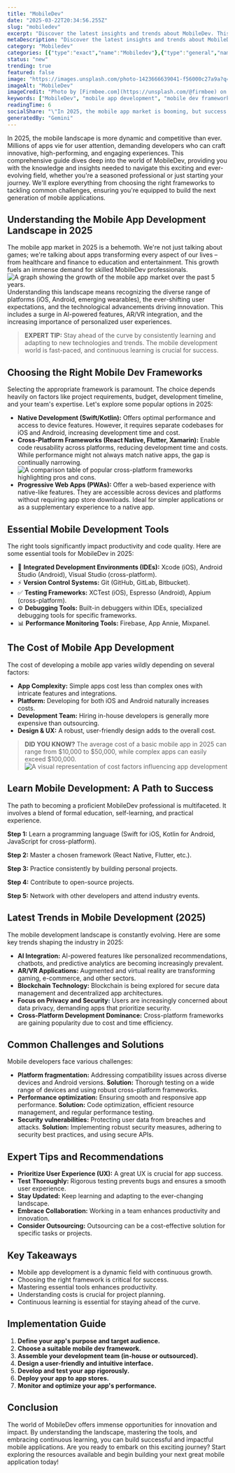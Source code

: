 ```yaml
---
title: "MobileDev"
date: "2025-03-22T20:34:56.255Z"
slug: "mobiledev"
excerpt: "Discover the latest insights and trends about MobileDev. This comprehensive guide covers everything you need to know about MobileDev in 2025."
metaDescription: "Discover the latest insights and trends about MobileDev. This comprehensive guide covers everything you need to know about MobileDev in 2025."
category: "Mobiledev"
categories: [{"type":"exact","name":"Mobiledev"},{"type":"general","name":"Technology"},{"type":"medium","name":"Software Engineering"},{"type":"specific","name":"App Development"},{"type":"niche","name":"iOS Development"}]
status: "new"
trending: true
featured: false
image: "https://images.unsplash.com/photo-1423666639041-f56000c27a9a?q=85&w=1200&fit=max&fm=webp&auto=compress"
imageAlt: "MobileDev"
imageCredit: "Photo by [Firmbee.com](https://unsplash.com/@firmbee) on Unsplash"
keywords: ["MobileDev", "mobile app development", "mobile dev frameworks", "best mobile development tools", "hire mobile app developer", "mobile development cost", "learn mobile development", "cross platform mobile development", "mobile app development services", "native mobile app development"]
readingTime: 6
socialShare: "\"In 2025, the mobile app market is booming, but success isn't just about features; it's about crafting an unforgettable user experience.\""
generatedBy: "Gemini"
---
```




In 2025, the mobile landscape is more dynamic and competitive than ever.  Millions of apps vie for user attention, demanding developers who can craft innovative, high-performing, and engaging experiences.  This comprehensive guide dives deep into the world of MobileDev, providing you with the knowledge and insights needed to navigate this exciting and ever-evolving field, whether you're a seasoned professional or just starting your journey.  We'll explore everything from choosing the right frameworks to tackling common challenges, ensuring you're equipped to build the next generation of mobile applications.

## Understanding the Mobile App Development Landscape in 2025

The mobile app market in 2025 is a behemoth.  We're not just talking about games; we're talking about apps transforming every aspect of our lives – from healthcare and finance to education and entertainment.  This growth fuels an immense demand for skilled MobileDev professionals.  ![A graph showing the growth of the mobile app market over the past 5 years.](https://images.unsplash.com/photo-1451187580459-43490279c0fa?q=85&w=1200&fit=max&fm=webp&auto=compress)  Understanding this landscape means recognizing the diverse range of platforms (iOS, Android, emerging wearables), the ever-shifting user expectations, and the technological advancements driving innovation.  This includes a surge in AI-powered features, AR/VR integration, and the increasing importance of personalized user experiences.

> **EXPERT TIP:**  Stay ahead of the curve by consistently learning and adapting to new technologies and trends.  The mobile development world is fast-paced, and continuous learning is crucial for success.

## Choosing the Right Mobile Dev Frameworks

Selecting the appropriate framework is paramount.  The choice depends heavily on factors like project requirements, budget, development timeline, and your team's expertise.  Let's explore some popular options in 2025:

* **Native Development (Swift/Kotlin):**  Offers optimal performance and access to device features.  However, it requires separate codebases for iOS and Android, increasing development time and cost.
* **Cross-Platform Frameworks (React Native, Flutter, Xamarin):**  Enable code reusability across platforms, reducing development time and costs.  While performance might not always match native apps, the gap is continually narrowing.  ![A comparison table of popular cross-platform frameworks highlighting pros and cons.](https://images.unsplash.com/photo-1484417894907-623942c8ee29?q=85&w=1200&fit=max&fm=webp&auto=compress)
* **Progressive Web Apps (PWAs):**  Offer a web-based experience with native-like features.  They are accessible across devices and platforms without requiring app store downloads.  Ideal for simpler applications or as a supplementary experience to a native app.

## Essential Mobile Development Tools

The right tools significantly impact productivity and code quality.  Here are some essential tools for MobileDev in 2025:

* 🔑 **Integrated Development Environments (IDEs):** Xcode (iOS), Android Studio (Android), Visual Studio (cross-platform).
* ⚡ **Version Control Systems:** Git (GitHub, GitLab, Bitbucket).
* ✅ **Testing Frameworks:**  XCTest (iOS), Espresso (Android), Appium (cross-platform).
* ⚙️ **Debugging Tools:**  Built-in debuggers within IDEs, specialized debugging tools for specific frameworks.
* 📊 **Performance Monitoring Tools:**  Firebase, App Annie, Mixpanel.

## The Cost of Mobile App Development

The cost of developing a mobile app varies wildly depending on several factors:

* **App Complexity:**  Simple apps cost less than complex ones with intricate features and integrations.
* **Platform:** Developing for both iOS and Android naturally increases costs.
* **Development Team:**  Hiring in-house developers is generally more expensive than outsourcing.
* **Design & UX:**  A robust, user-friendly design adds to the overall cost.

> **DID YOU KNOW?** The average cost of a basic mobile app in 2025 can range from $10,000 to $50,000, while complex apps can easily exceed $100,000.  ![A visual representation of cost factors influencing app development](https://images.unsplash.com/photo-1517976487492-5750f3195933?q=85&w=1200&fit=max&fm=webp&auto=compress)

##  Learn Mobile Development:  A Path to Success

The path to becoming a proficient MobileDev professional is multifaceted.  It involves a blend of formal education, self-learning, and practical experience.

**Step 1:** Learn a programming language (Swift for iOS, Kotlin for Android, JavaScript for cross-platform).

**Step 2:**  Master a chosen framework (React Native, Flutter, etc.).

**Step 3:**  Practice consistently by building personal projects.

**Step 4:**  Contribute to open-source projects.

**Step 5:**  Network with other developers and attend industry events.

## Latest Trends in Mobile Development (2025)

The mobile development landscape is constantly evolving.  Here are some key trends shaping the industry in 2025:

* **AI Integration:**  AI-powered features like personalized recommendations, chatbots, and predictive analytics are becoming increasingly prevalent.
* **AR/VR Applications:**  Augmented and virtual reality are transforming gaming, e-commerce, and other sectors.
* **Blockchain Technology:**  Blockchain is being explored for secure data management and decentralized app architectures.
* **Focus on Privacy and Security:**  Users are increasingly concerned about data privacy, demanding apps that prioritize security.
* **Cross-Platform Development Dominance:**  Cross-platform frameworks are gaining popularity due to cost and time efficiency.

## Common Challenges and Solutions

Mobile developers face various challenges:

* **Platform fragmentation:**  Addressing compatibility issues across diverse devices and Android versions.  **Solution:**  Thorough testing on a wide range of devices and using robust cross-platform frameworks.
* **Performance optimization:**  Ensuring smooth and responsive app performance.  **Solution:**  Code optimization, efficient resource management, and regular performance testing.
* **Security vulnerabilities:**  Protecting user data from breaches and attacks.  **Solution:**  Implementing robust security measures, adhering to security best practices, and using secure APIs.

## Expert Tips and Recommendations

*  **Prioritize User Experience (UX):** A great UX is crucial for app success.
*  **Test Thoroughly:**  Rigorous testing prevents bugs and ensures a smooth user experience.
*  **Stay Updated:**  Keep learning and adapting to the ever-changing landscape.
*  **Embrace Collaboration:**  Working in a team enhances productivity and innovation.
*  **Consider Outsourcing:**  Outsourcing can be a cost-effective solution for specific tasks or projects.

## Key Takeaways

* Mobile app development is a dynamic field with continuous growth.
* Choosing the right framework is critical for success.
* Mastering essential tools enhances productivity.
* Understanding costs is crucial for project planning.
* Continuous learning is essential for staying ahead of the curve.

## Implementation Guide

1. **Define your app's purpose and target audience.**
2. **Choose a suitable mobile dev framework.**
3. **Assemble your development team (in-house or outsourced).**
4. **Design a user-friendly and intuitive interface.**
5. **Develop and test your app rigorously.**
6. **Deploy your app to app stores.**
7. **Monitor and optimize your app's performance.**

## Conclusion

The world of MobileDev offers immense opportunities for innovation and impact.  By understanding the landscape, mastering the tools, and embracing continuous learning, you can build successful and impactful mobile applications.  Are you ready to embark on this exciting journey?  Start exploring the resources available and begin building your next great mobile application today!

